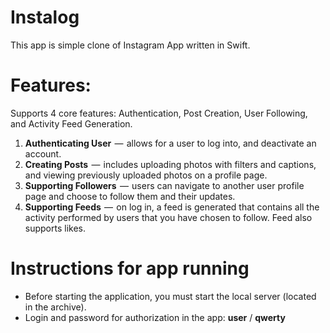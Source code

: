 # Instalog

This app is simple clone of Instagram App written in Swift.

# Features:

Supports 4 core features: Authentication, Post Creation, User Following, and Activity Feed Generation.

<ol>
  <li><b>Authenticating User</b>  —  allows for a user to log into, and deactivate an account.</li>
  <li><b>Creating Posts</b>  —  includes uploading photos with filters and captions, and viewing previously uploaded photos on a profile page.</li>
  <li><b>Supporting Followers</b>  —  users can navigate to another user profile page and choose to follow them and their updates.</li>
  <li><b>Supporting Feeds</b>  —  on log in, a feed is generated that contains all the activity performed by users that you have chosen to follow. Feed also supports likes.</li>
</ol>

# Instructions for app running

<ul>
  <li>Before starting the application, you must start the local server (located in the archive).</li>
  <li>Login and password for authorization in the app: <b>user</b> / <b>qwerty</b></li>
</ul>
